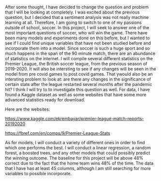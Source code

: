 After some thought, I have decided to change the question and problem that I will be looking at completely. I was excited about the previous question, but I decided that a sentiment analysis was not really machine learning at all. Therefore, I am going to switch to one of my passions outside of school, soccer. In this project, I will seek to answer one of the most important questions of soccer, who will win the game. There have been many models and experiments done on this before, but I wanted to see if I could find unique variables that have not been studied before and incorporate them into a model. Since soccer is such a huge sport and so much happens in the span of the 90 minute match, there are an abundance of statistics on the internet. I will compile several different statistics on the Premier League, the British soccer league, from the previous season of 2019-2020. It will also be intersting to see if any changes will be seen in the model from pre covid games to post covid games. That ywould also be an intersting problem to look at: are there any changes in the significance of certain stats after the league restarted several months after the pandemic hit? I think I will try to to investigate this question as well. For data, I have found a Kaggle dataset as well as some websites that have some more advanced statistics ready for download. 

Here are the websites:

https://www.kaggle.com/ekrembayar/premier-league-match-reports-20192020

https://fbref.com/en/comps/9/Premier-League-Stats

As for models, I will conduct a variety of different ones in order to find which one performs the best. I will conduct a linear regression, a random forest, a boosted trees, and any other models that could possibly predict the winning outcome. The baseline for this project will be above 48% correct due to the fact that the home team wins 48% of the time. The data that I have has at least 45 columns, although I am still searching for more variables to possible incorporate. 
